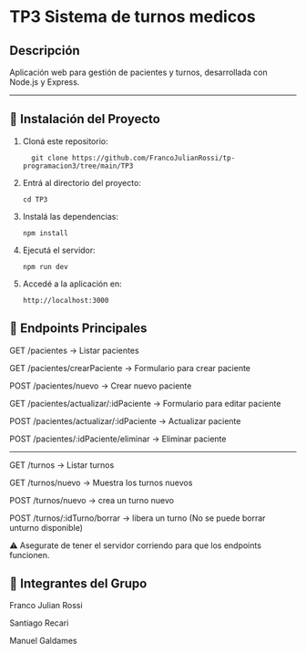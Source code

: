# TP3 Sistema de turnos medicos

## Descripción
 Aplicación web para gestión de pacientes y turnos, desarrollada con Node.js y Express.

---

## 🚀 Instalación del Proyecto

1. Cloná este repositorio:

         git clone https://github.com/FrancoJulianRossi/tp-programacion3/tree/main/TP3

2. Entrá al directorio del proyecto:

       cd TP3

3. Instalá las dependencias:

       npm install

4. Ejecutá el servidor:

       npm run dev 

5. Accedé a la aplicación en:

       http://localhost:3000

## 📌 Endpoints Principales
GET /pacientes → Listar pacientes

GET /pacientes/crearPaciente → Formulario para crear paciente

POST /pacientes/nuevo → Crear nuevo paciente

GET /pacientes/actualizar/:idPaciente → Formulario para editar paciente

POST /pacientes/actualizar/:idPaciente → Actualizar paciente

POST /pacientes/:idPaciente/eliminar → Eliminar paciente


----------------------------------------------------------------------

GET /turnos → Listar turnos

GET /turnos/nuevo → Muestra los turnos nuevos

POST /turnos/nuevo → crea un turno nuevo

POST /turnos/:idTurno/borrar → libera un turno (No se puede borrar unturno disponible)


⚠️ Asegurate de tener el servidor corriendo para que los endpoints funcionen.

## 👥 Integrantes del Grupo
Franco Julian Rossi

Santiago Recari

Manuel Galdames

